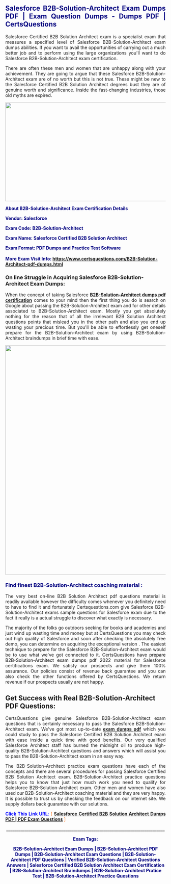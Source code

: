 <h2 style="text-align: justify;"><span style="color: #000080;">Salesforce B2B-Solution-Architect Exam Dumps PDF | Exam Question Dumps - Dumps PDF | CertsQuestions</span></h2>
<p style="text-align: justify;">Salesforce Certified B2B Solution Architect exam is a specialist exam that measures a specified level of Salesforce  B2B-Solution-Architect exam dumps abilities. If you want to avail the opportunities of carrying out a much better job and to perform using the large organizations you'll want to do Salesforce B2B-Solution-Architect exam certification.</p>
<p style="text-align: justify;">There are often these men and women that are unhappy along with your achievement. They are going to argue that these Salesforce  B2B-Solution-Architect exam are of no worth but this is not true. These might be new to the Salesforce Certified B2B Solution Architect degrees bust they are of genuine worth and significance. Inside the fast-changing industries, those old myths are expired.</p>
<p><img style="display: block; margin-left: auto; margin-right: auto;" src="https://i.imgur.com/eaP4ae9.png" width="840" height="310" /></p>
<p><span style="color: #000080;"><strong>About B2B-Solution-Architect Exam Certification Details</strong></span></p>
<p><span style="color: #000080;"><strong>Vendor: Salesforce<br /></strong></span></p>
<p><span style="color: #000080;"><strong>Exam Code: B2B-Solution-Architect</strong></span></p>
<p><span style="color: #000080;"><strong>Exam Name: Salesforce Certified B2B Solution Architect</strong></span></p>
<p><span style="color: #000080;"><strong>Exam Format: PDF Dumps and Practice Test Software<br /><br />More Exam Visit Info: <span style="color: #ff6600;"><a href="https://www.certsquestions.com/B2B-Solution-Architect-pdf-dumps.html">https://www.certsquestions.com/B2B-Solution-Architect-pdf-dumps.html</a></span></strong></span></p>
<h3>On line Struggle in Acquiring Salesforce B2B-Solution-Architect Exam Dumps:</h3>
<p style="text-align: justify;">When the concept of taking Salesforce <a href="https://www.certsquestions.com/B2B-Solution-Architect-pdf-dumps.html"><strong> B2B-Solution-Architect dumps pdf certification</strong></a> comes to your mind then the first thing you do is search on Google about passing the B2B-Solution-Architect exam and for other details associated to B2B-Solution-Architect exam. Mostly you get absolutely nothing for the reason that of all the irrelevant B2B Solution Architect questions points that mislead you in the other path and also you end up wasting your precious time. But you'll be able to effortlessly get oneself prepare for the B2B-Solution-Architect exam by using B2B-Solution-Architect braindumps in brief time with ease.</p>
<p><a href="https://www.certsquestions.com/B2B-Solution-Architect-pdf-dumps.html"><img style="display: block; margin-left: auto; margin-right: auto;" src="https://i.imgur.com/pxhoKQ2.png" width="720" /></a></p>
<h3><span style="color: #000080;">Find finest  B2B-Solution-Architect coaching material :</span></h3>
<p style="text-align: justify;">The very best on-line B2B Solution Architect pdf questions material is readily available however the difficulty comes whenever you definitely need to have to find it and fortunately Certsquestions.com give Salesforce B2B-Solution-Architect exams sample questions for Salesforce  exam due to the fact it really is a actual struggle to discover what exactly is necessary.</p>
<p style="text-align: justify;">The majority of the folks go outdoors seeking for books and academies and just wind up wasting time and money but at CertsQuestions you may check out high quality of Salesforce  and soon after checking the absolutely free demo, you can determine on acquiring the exceptional version . The easiest technique to prepare for the Salesforce B2B-Solution-Architect exam would be to use what we've got connected to it. CertsQuestions have <span style="color: #000000;">prepare B2B-Solution-Architect exam dumps pdf 2022</span> material for Salesforce certifications exam. We satisfy our prospects and give them 100% assurance. Our policies consist of revenue back guarantee and you can also check the other functions offered by CertsQuestions. We return revenue if our prospects usually are not happy.</p>
<h2>Get Success with Real B2B-Solution-Architect PDF Questions:</h2>
<p style="text-align: justify;">CertsQuestions give genuine Salesforce B2B-Solution-Architect exam questions that is certainly necessary to pass the Salesforce  B2B-Solution-Architect exam. We've got most up-to-date<strong>&nbsp;<a href="https://www.certsquestions.com/">exam dumps pdf</a></strong>&nbsp;which you could study to pass the Salesforce Certified B2B Solution Architect exam with ease inside a quick time with good benefits. Our very qualified Salesforce Architect staff has burned the midnight oil to produce high-quality B2B-Solution-Architect questions and answers which will assist you to pass the B2B-Solution-Architect exam in an easy way.</p>
<p style="text-align: justify;">The B2B-Solution-Architect practice exam questions have each of the concepts and there are several procedures for passing Salesforce Certified B2B Solution Architect exam. B2B-Solution-Architect practice questions helps you to know that just how much work you need to qualify for Salesforce  B2B-Solution-Architect exam. Other men and women have also used our B2B-Solution-Architect coaching material and they are very happy. It is possible to trust us by checking the feedback on our internet site. We supply dollars back guarantee with our solutions.</p>
<p style="text-align: justify;"><span style="color: #0000ff;"><strong>Click This Link URL</strong>:</span> <span style="color: #ff6600;">[ <strong><a href="https://www.certsquestions.com/salesforce-architect-certification.html">Salesforce Certified B2B Solution Architect Dumps PDF | PDF Exam Questions</a></strong> ]</span></p>
<p style="text-align: center;">______________________________________________________________________________</p>
<p style="text-align: center;"><span style="color: #000080;"><strong>Exam Tags:</strong></span></p>
<p style="text-align: center;"><span style="color: #000080;"><strong>B2B-Solution-Architect Exam Dumps | B2B-Solution-Architect PDF Dumps | B2B-Solution-Architect Exam Questions | B2B-Solution-Architect PDF Questions | Verified B2B-Solution-Architect Questions Answers | Salesforce Certified B2B Solution Architect Exam Certification | B2B-Solution-Architect Braindumps | B2B-Solution-Architect Pratice Test | B2B-Solution-Architect Practice Questions</strong></span></p>
